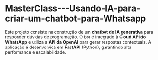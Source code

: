 # MasterClass---Usando-IA-para-criar-um-chatbot-para-Whatsapp
Este projeto consiste na construção de um **chatbot de IA generativa** para responder dúvidas de programação. O bot é integrado à **Cloud API do WhatsApp** e utiliza a **API da OpenAI** para gerar respostas contextuais. A aplicação é desenvolvida em **FastAPI** (Python), garantindo alta performance e escalabilidade.
